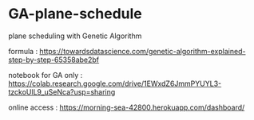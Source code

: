 # GA-plane-schedule
plane scheduling with Genetic Algorithm


formula : https://towardsdatascience.com/genetic-algorithm-explained-step-by-step-65358abe2bf

notebook for GA only : https://colab.research.google.com/drive/1EWxdZ6JmmPYUYL3-tzckoUlL9_uSeNca?usp=sharing

online access : https://morning-sea-42800.herokuapp.com/dashboard/

 
